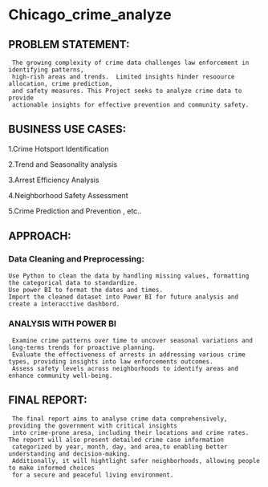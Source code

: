 # Chicago_crime_analyze
## PROBLEM STATEMENT:
     The growing complexity of crime data challenges law enforcement in identifying patterns,
     high-rish areas and trends.  Limited insights hinder resoource allocation, crime prediction, 
     and safety measures. This Project seeks to analyze crime data to provide 
     actionable insights for effective prevention and community safety.

## BUSINESS USE CASES:
1.Crime Hotsport Identification

2.Trend and Seasonality analysis

3.Arrest Efficiency Analysis

4.Neighborhood Safety Assessment

5.Crime Prediction and Prevention , etc..

## APPROACH:
### Data Cleaning and Preprocessing:
    Use Python to clean the data by handling missing values, formatting the categorical data to standardize.
    Use power BI to format the dates and times.
    Import the cleaned dataset into Power BI for future analysis and create a interacctive dashbord.
### ANALYSIS WITH POWER BI
     Examine crime patterns over time to uncover seasonal variations and long-terms trends for proactive planning.
     Evaluate the effectiveness of arrests in addressing various crime types, providing insights into law enforcements outcomes.
     Assess safety levels across neighborhoods to identify areas and enhance community well-being.
     
## FINAL REPORT:
     The final report aims to analyse crime data comprehensively, providing the government with critical insights
     into crime-prone aresa, including their locations and crime rates. The report will also present detailed crime case information 
     categorized by year, month, day, and area,to enabling better understanding and decision-making.
     Additionally, it will hightlight safer neighborhoods, allowing people to make informed choices 
     for a secure and peaceful living environment.
